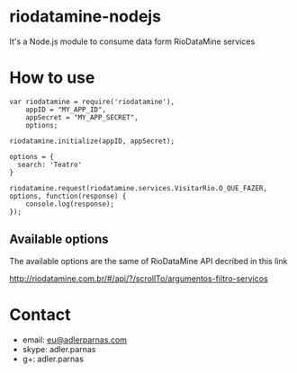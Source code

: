 riodatamine-nodejs
==================

It's a Node.js module to consume data form RioDataMine services


How to use
==========

	var riodatamine = require('riodatamine'),
	    appID = "MY_APP_ID",
	    appSecret = "MY_APP_SECRET",
	    options;
	    
	riodatamine.initialize(appID, appSecret);
	
	options = {
	  search: 'Teatro'
	}
	
	riodatamine.request(riodatamine.services.VisitarRio.O_QUE_FAZER, options, function(response) {
		console.log(response);
	});


Available options
-----------------

The available options are the same of RioDataMine API decribed in this link

http://riodatamine.com.br/#/api/?/scrollTo/argumentos-filtro-servicos

Contact
===========

- email: eu@adlerparnas.com
- skype: adler.parnas
- g+: adler.parnas
